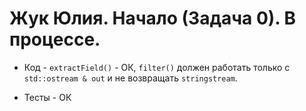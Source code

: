 # Жук Юлия. Начало (Задача 0). В процессе.

- Код - `extractField()` - ОК, `filter()` должен работать только с `std::ostream & out` и не возвращать `stringstream`.

- Тесты - ОК

